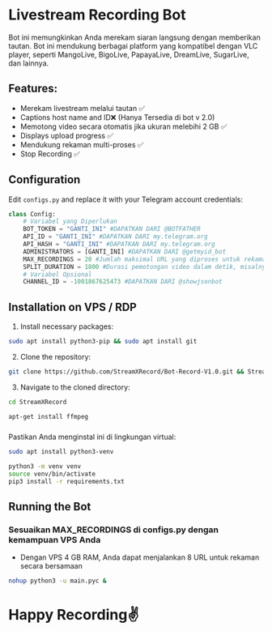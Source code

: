 ﻿# Livestream Recording Bot

Bot ini memungkinkan Anda merekam siaran langsung dengan memberikan tautan. Bot ini mendukung berbagai platform yang kompatibel dengan VLC player, seperti MangoLive, BigoLive, PapayaLive, DreamLive, SugarLive, dan lainnya.

## Features:
- Merekam livestream melalui tautan ✅
- Captions host name and ID❌ (Hanya Tersedia di bot v 2.0)
- Memotong video secara otomatis jika ukuran melebihi 2 GB ✅
- Displays upload progress ✅
- Mendukung rekaman multi-proses ✅
- Stop Recording ✅

## Configuration

Edit `configs.py` and replace it with your Telegram account credentials:

```python
class Config:
    # Variabel yang Diperlukan
    BOT_TOKEN = "GANTI_INI" #DAPATKAN DARI @BOTFATHER
    API_ID = "GANTI_INI" #DAPATKAN DARI my.telegram.org
    API_HASH = "GANTI_INI" #DAPATKAN DARI my.telegram.org
    ADMINISTRATORS = [GANTI_INI] #DAPATKAN DARI @getmyid_bot
    MAX_RECORDINGS = 20 #Jumlah maksimal URL yang diproses untuk rekaman
    SPLIT_DURATION = 1800 #Durasi pemotongan video dalam detik, misalnya 1800 = 30 menit dan 3600 = 1 jam
    # Variabel Opsional
    CHANNEL_ID = -1001867625473 #DAPATKAN DARI @showjsonbot
```

## Installation on VPS / RDP

1. Install necessary packages:
```sh
sudo apt install python3-pip && sudo apt install git
```

2. Clone the repository:
```sh
git clone https://github.com/StreamXRecord/Bot-Record-V1.0.git && StreamXRecord/
```

3. Navigate to the cloned directory:
```sh
cd StreamXRecord
```

```sh
apt-get install ffmpeg
```

#####
Pastikan Anda menginstal ini di lingkungan virtual:
```sh
sudo apt install python3-venv
```
```sh
python3 -m venv venv
source venv/bin/activate
pip3 install -r requirements.txt
```


## Running the Bot
### Sesuaikan MAX_RECORDINGS di configs.py dengan kemampuan VPS Anda
- Dengan VPS 4 GB RAM, Anda dapat menjalankan 8 URL untuk rekaman secara bersamaan
```sh
nohup python3 -u main.pyc &

```


# Happy Recording✌️
